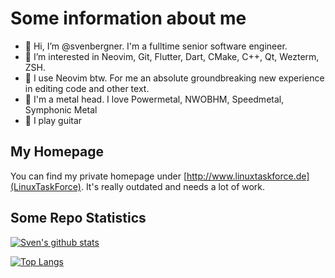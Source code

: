 # Some information about me

- 👋 Hi, I’m @svenbergner. I'm a fulltime senior software engineer. 
- 👀 I’m interested in Neovim, Git, Flutter, Dart, CMake, C++, Qt, Wezterm, ZSH.
- 🌱 I use Neovim btw. For me an absolute groundbreaking new experience in editing code and other text.
- 🤘 I'm a metal head. I love Powermetal, NWOBHM, Speedmetal, Symphonic Metal
- 🎸 I play guitar

## My Homepage
You can find my private homepage under [http://www.linuxtaskforce.de](LinuxTaskForce). It's really outdated and needs a lot of work.

## Some Repo Statistics

[![Sven's github stats](https://github-readme-stats.vercel.app/api?username=svenbergner&count_private=true&show_icons=true)](https://github.com/svenbergner)

[![Top Langs](https://github-readme-stats.vercel.app/api/top-langs/?username=svenbergner&hide=php)](https://github.com/svenbergner)

